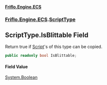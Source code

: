 #### [Friflo.Engine.ECS](index.md 'index')
### [Friflo.Engine.ECS](Friflo.Engine.ECS.md 'Friflo.Engine.ECS').[ScriptType](ScriptType.md 'Friflo.Engine.ECS.ScriptType')

## ScriptType.IsBlittable Field

Return true if [Script](Script.md 'Friflo.Engine.ECS.Script')'s of this type can be copied.

```csharp
public readonly bool IsBlittable;
```

#### Field Value
[System.Boolean](https://docs.microsoft.com/en-us/dotnet/api/System.Boolean 'System.Boolean')